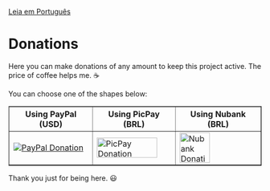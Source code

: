 [Leia em Português](https://github.com/williamcanin/donations/blob/master/README-ptbr.md)

# Donations

Here you can make donations of any amount to keep this project active. The price of coffee helps me. :coffee:

You can choose one of the shapes below:

<div class="donation">
<table border="1">
  <thead>
    <tr>
      <th>Using PayPal (USD)</th>
      <th>Using PicPay (BRL)</th>
      <th>Using Nubank (BRL)</th>
    </tr>
  </thead>
  <tbody>
    <tr>
      <td>
        <a href="https://www.paypal.com/cgi-bin/webscr?cmd=_s-xclick&hosted_button_id=YBK2HEEYG8V5W&source" target="_blank">
          <img src="https://raw.githubusercontent.com/williamcanin/donations/master/svg/banks/paypal.svg" alt="PayPal Donation"
        </a>
      </td>
      <td>
        <a href="https://app.picpay.com/user/williamcanin" target="_blank">
          <img width="120" height="40" src="https://raw.githubusercontent.com/williamcanin/donations/master/svg/banks/picpay.svg" alt="PicPay Donation">
       </a>
     </td>
     <td>
        <a href="https://nubank.com.br/pagar/4hzmr/HNn2g3w1TI" target="_blank">
          <img width="auto" height="60" src="https://raw.githubusercontent.com/williamcanin/donations/master/svg/banks/nubank.svg" alt="Nubank Donation">
       </a>
     </td>
   </tr>
  </tbody>
</table>
</div>

Thank you just for being here. :smiley:
